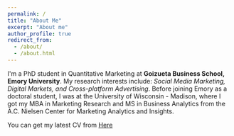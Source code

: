 ```yaml
---
permalink: /
title: "About Me"
excerpt: "About me"
author_profile: true
redirect_from: 
  - /about/
  - /about.html
---
```


I'm a PhD student in Quantitative Marketing at **Goizueta Business School, Emory University**. My research interests include: *Social Media Marketing, Digital Markets, and Cross-platform Advertising*. Before joining Emory as a doctoral student, I was at the University of Wisconsin - Madison, where I got my MBA in Marketing Research and MS in Business Analytics from the A.C. Nielsen Center for Marketing Analytics and Insights.

You can get my latest CV from [Here](https://felixnguyen31.github.io/files/Felix_Nguyen_CV.pdf)
